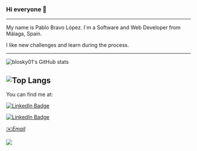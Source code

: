 ### Hi everyone 👋
---

My name is Pablo Bravo López. I´m a Software and Web Developer from Málaga, Spain.


I like new challenges and learn during the process.

---
![blosky01's GitHub stats](https://github-readme-stats.vercel.app/api?username=blosky01&show_icons=true&theme=transparent)

![Top Langs](https://github-readme-stats.vercel.app/api/top-langs/?username=blosky01&hide_progress=true&theme=transparent)
---

You can find me at: 

[![LinkedIn Badge](https://img.shields.io/badge/LinkedIn-Profile-informational?style=flat&logo=linkedin&logoColor=white&color=0D76A8)](https://www.linkedin.com/in/pablo-bravo-lopez-404518231/)


[![LinkedIn Badge](https://img.shields.io/twitter/follow/01PabloBravo?style=social
)](https://twitter.com/01PabloBravo)

[✉️*Email*](mailto:bravo.lopezpablo01@gmail.com)

![](https://komarev.com/ghpvc/?username=blosky01)
